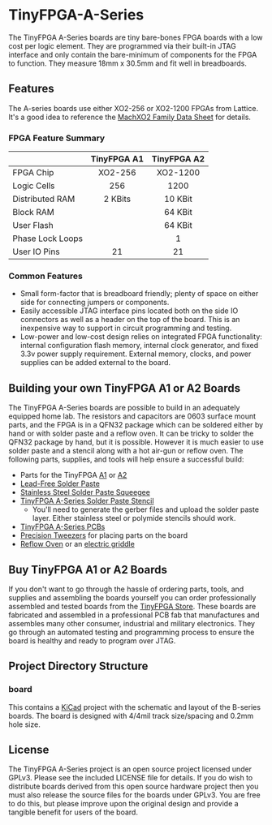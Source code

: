 # TinyFPGA-A-Series
The TinyFPGA A-Series boards are tiny bare-bones FPGA boards with a low cost per logic element.  They are programmed via their built-in JTAG interface and only contain the bare-minimum of components for the FPGA to function.  They measure 18mm x 30.5mm and fit well in breadboards.

## Features
The A-series boards use either XO2-256 or XO2-1200 FPGAs from Lattice.  It's a good idea to reference the [MachXO2 Family Data Sheet](http://www.latticesemi.com/~/media/LatticeSemi/Documents/DataSheets/MachXO23/MachXO2FamilyDataSheet.pdf?document_id=38834) for details.

### FPGA Feature Summary
|                  | TinyFPGA A1 | TinyFPGA A2 |
|------------------|:-----------:|:-----------:|
| FPGA Chip        |   XO2-256   |   XO2-1200  |
| Logic Cells      |     256     |     1200    |
| Distributed RAM  |   2 KBits   |   10 KBit   | 
| Block RAM        |             |   64 KBit   |
| User Flash       |             |   64 KBit   |
| Phase Lock Loops |             |      1      |
| User IO Pins     |     21      |     21      |

### Common Features
+ Small form-factor that is breadboard friendly; plenty of space on either side for connecting jumpers or components.
+ Easily accessible JTAG interface pins located both on the side IO connectors as well as a header on the top of the board.  This is an inexpensive way to support in circuit programming and testing.
+ Low-power and low-cost design relies on integrated FPGA functionality: internal configuration flash memory, internal clock generator, and fixed 3.3v power supply requirement.  External memory, clocks, and power supplies can be added external to the board.

## Building your own TinyFPGA A1 or A2 Boards
The TinyFPGA A-Series boards are possible to build in an adequately equipped home lab.  The resistors and capacitors are 0603 surface mount parts, and the FPGA is in a QFN32 package which can be soldered either by hand or with solder paste and a reflow oven.  It can be tricky to solder the QFN32 package by hand, but it is possible.  However it is much easier to use solder paste and a stencil along with a hot air-gun or reflow oven.  The following parts, supplies, and tools will help ensure a successful build:
+ Parts for the TinyFPGA [A1](https://octopart.com/bom-tool/Xj5vAWfE) or [A2](https://octopart.com/bom-tool/Cm0HpT6j)
+ [Lead-Free Solder Paste](https://www.amazon.com/gp/product/B00HKK6XHC)
+ [Stainless Steel Solder Paste Squeegee](http://dirtypcbs.com/store/details/14/solder-paste-squeegee)
+ [TinyFPGA A-Series Solder Paste Stencil](https://www.oshstencils.com)
  + You'll need to generate the gerber files and upload the solder paste layer.  Either stainless steel or polymide stencils should work.
+ [TinyFPGA A-Series PCBs](https://oshpark.com/shared_projects/2xu90fiY)
+ [Precision Tweezers](https://www.amazon.com/Precision-Anti-static-Marrywindix-Electronics-Jewelry-making/dp/B00DVIEJ14) for placing parts on the board
+ [Reflow Oven](http://www.whizoo.com/) or an [electric griddle](https://www.amazon.com/Presto-07211-Liddle-Griddle/dp/B00006IUWL)

## Buy TinyFPGA A1 or A2 Boards
If you don't want to go through the hassle of ordering parts, tools, and supplies and assembling the boards yourself you can order professionally assembled and tested boards from the [TinyFPGA Store](https://www.tindie.com/stores/tinyfpga/).  These boards are fabricated and assembled in a professional PCB fab that manufactures and assembles many other consumer, industrial and military electronics.  They go through an automated testing and programming process to ensure the board is healthy and ready to program over JTAG.

## Project Directory Structure
### board
This contains a [KiCad](http://kicad-pcb.org/) project with the schematic and layout of the B-series boards.  The board is designed with 4/4mil track size/spacing and 0.2mm hole size.

## License
The TinyFPGA A-Series project is an open source project licensed under GPLv3.  Please see the included LICENSE file for details.  If you do wish to distribute boards derived from this open source hardware project then you must also release the source files for the boards under GPLv3.  You are free to do this, but please improve upon the original design and provide a tangible benefit for users of the board.

